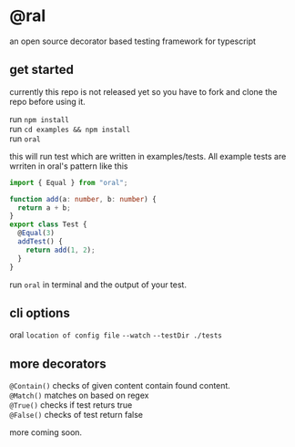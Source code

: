 # @ral
an open source decorator based testing framework for typescript

## get started
currently this repo is not released yet so you have to fork and clone the repo before using it.

run `npm install` <br>
run `cd examples && npm install` <br>
run `oral` <br>

this will run test which are written in examples/tests. All example tests are wrriten in oral's pattern
like this 

``` typescript
import { Equal } from "oral";

function add(a: number, b: number) {
  return a + b;
}
export class Test {
  @Equal(3)
  addTest() {
    return add(1, 2);
  }
}
```

run `oral` in terminal and the output of your test.


## cli options
oral `location of config file` `--watch` `--testDir ./tests`

## more decorators
`@Contain()` checks of given content contain found content. <br>
`@Match()` matches on based on regex <br>
`@True()` checks if test returs true <br>
`@False()` checks of test return false <br>

more coming soon.

